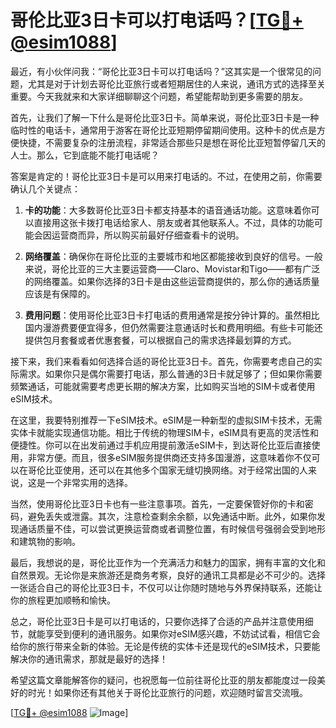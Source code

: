 # 哥伦比亚3日卡可以打电话吗？[[TG💪+ @esim1088](https://t.me/s/esim1088)]

最近，有小伙伴问我：“哥伦比亚3日卡可以打电话吗？”这其实是一个很常见的问题，尤其是对于计划去哥伦比亚旅行或者短期居住的人来说，通讯方式的选择至关重要。今天我就来和大家详细聊聊这个问题，希望能帮助到更多需要的朋友。

首先，让我们了解一下什么是哥伦比亚3日卡。简单来说，哥伦比亚3日卡是一种临时性的电话卡，通常用于游客在哥伦比亚短期停留期间使用。这种卡的优点是方便快捷，不需要复杂的注册流程，非常适合那些只是想在哥伦比亚短暂停留几天的人士。那么，它到底能不能打电话呢？

答案是肯定的！哥伦比亚3日卡是可以用来打电话的。不过，在使用之前，你需要确认几个关键点：

1. **卡的功能**：大多数哥伦比亚3日卡都支持基本的语音通话功能。这意味着你可以直接用这张卡拨打电话给家人、朋友或者其他联系人。不过，具体的功能可能会因运营商而异，所以购买前最好仔细查看卡的说明。

2. **网络覆盖**：确保你在哥伦比亚的主要城市和地区都能接收到良好的信号。一般来说，哥伦比亚的三大主要运营商——Claro、Movistar和Tigo——都有广泛的网络覆盖。如果你选择的3日卡是由这些运营商提供的，那么你的通话质量应该是有保障的。

3. **费用问题**：使用哥伦比亚3日卡打电话的费用通常是按分钟计算的。虽然相比国内漫游费要便宜得多，但仍然需要注意通话时长和费用明细。有些卡可能还提供包月套餐或者优惠套餐，可以根据自己的需求选择最划算的方式。

接下来，我们来看看如何选择合适的哥伦比亚3日卡。首先，你需要考虑自己的实际需求。如果你只是偶尔需要打电话，那么普通的3日卡就足够了；但如果你需要频繁通话，可能就需要考虑更长期的解决方案，比如购买当地的SIM卡或者使用eSIM技术。

在这里，我要特别推荐一下eSIM技术。eSIM是一种新型的虚拟SIM卡技术，无需实体卡就能实现通信功能。相比于传统的物理SIM卡，eSIM具有更高的灵活性和便捷性。你可以在出发前通过手机应用提前激活eSIM卡，到达哥伦比亚后直接使用，非常方便。而且，很多eSIM服务提供商还支持多国漫游，这意味着你不仅可以在哥伦比亚使用，还可以在其他多个国家无缝切换网络。对于经常出国的人来说，这是一个非常实用的选择。

当然，使用哥伦比亚3日卡也有一些注意事项。首先，一定要保管好你的卡和密码，避免丢失或泄露。其次，注意检查剩余余额，以免通话中断。此外，如果你发现通话质量不佳，可以尝试更换运营商或者调整位置，有时候信号强弱会受到地形和建筑物的影响。

最后，我想说的是，哥伦比亚作为一个充满活力和魅力的国家，拥有丰富的文化和自然景观。无论你是来旅游还是商务考察，良好的通讯工具都是必不可少的。选择一张适合自己的哥伦比亚3日卡，不仅可以让你随时随地与外界保持联系，还能让你的旅程更加顺畅和愉快。

总之，哥伦比亚3日卡是可以打电话的，只要你选择了合适的产品并注意使用细节，就能享受到便利的通讯服务。如果你对eSIM感兴趣，不妨试试看，相信它会给你的旅行带来全新的体验。无论是传统的实体卡还是现代的eSIM技术，只要能解决你的通讯需求，那就是最好的选择！

希望这篇文章能解答你的疑问，也祝愿每一位前往哥伦比亚的朋友都能度过一段美好的时光！如果你还有其他关于哥伦比亚旅行的问题，欢迎随时留言交流哦。

[[TG💪+ @esim1088](https://t.me/s/esim1088) ![Image](https://i.postimg.cc/4NQfJmqS/Snipaste-2025-05-13-00-14-12.png)]